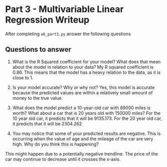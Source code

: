 # Part 3 - Multivariable Linear Regression Writeup

After completing `a6_part3.py` answer the following questions

## Questions to answer

1. What is the R Squared coefficient for your model? What does that mean about the model in relation to your data?
My R squared coefficient is 0.86. This means that the model has a heavy relation to the data, as it is close to 1.

2. Is your model accurate? Why or why not?
Yes, this model is accurate because the predicted values are within a relatively small amount of money to the true value.

3. What does the model predict a 10-year-old car with 89000 miles is worth? What about a car that is 20 years old with 150000 miles?
For the 10 year old car, it predicts that it will be 9135.173. For the 20 year old car, it predicts that it will be 2304.262

4. You may notice that some of your predicted results are negative. This is occurring when the value of age and the mileage of the car are very high. Why do you think this is happening?

This might happen due to a potentially negative trendline. The price of the car may continue to decrease until it crosses the x-axis.